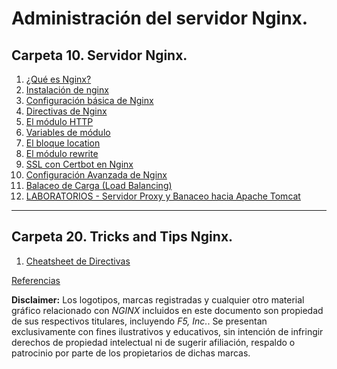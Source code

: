 # Administración del servidor Nginx.

## Carpeta 10. Servidor Nginx.

1. [¿Qué es Nginx?](./10/10-A.md)
2. [Instalación de nginx](./10/10-B.md)
3. [Configuración básica de Nginx](./10/10-C.md)
4. [Directivas de Nginx](./10/10-D.md)
5. [El módulo HTTP](./10/10-E.md)
6. [Variables de módulo](./10/10-F.md)
7. [El bloque location](./10/10-G.md)
8. [El módulo rewrite](./10/10-H.md)
9. [SSL con Certbot en Nginx](./10/10-I.md)  
10. [Configuración Avanzada de Nginx](./10/10-J.md)  
11. [Balaceo de Carga (Load Balancing)](./10/10-K.md)  
12. [LABORATORIOS - Servidor Proxy y Banaceo hacia Apache Tomcat](./10/10-L.md)    
---

## Carpeta 20. Tricks and Tips Nginx.

1. [Cheatsheet de Directivas](./20/20-A.md)  
  
[Referencias](./10/10-Referencias.md)  

**Disclaimer:**
Los logotipos, marcas registradas y cualquier otro material gráfico relacionado con *NGINX* incluidos en este documento son propiedad de sus respectivos titulares, incluyendo *F5, Inc.*. Se presentan exclusivamente con fines ilustrativos y educativos, sin intención de infringir derechos de propiedad intelectual ni de sugerir afiliación, respaldo o patrocinio por parte de los propietarios de dichas marcas.

